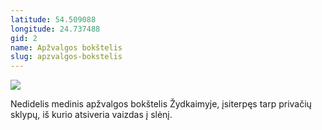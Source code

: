 ```yaml
---
latitude: 54.509088
longitude: 24.737488
gid: 2
name: Apžvalgos bokštelis
slug: apzvalgos-bokstelis
---
```

![](https://doc-0s-ag-mymaps.googleusercontent.com/untrusted/hostedimage/ihucu48q9m5s1hftel5u85tfdc/8h653avb9g0glacoku60uuavfg/1641717000000/-WPmm_dsOCr8C_2Ftfdhs7CzXYdOD0wc/*/6AIsG_va8KcQy1DMgmONbFC9_1nQO49oqP7Ggz0J6bi9IaK5tZb6bljnjYLZmygiIxH_-3kORgq1zpc_FXb-cUcv6MU2qdtQCsMjKgN8OpHb5eYkHvGjwoVvwEV6co8fKaRSMuJLAIdnHeqEy-xn6ES63hNsVd7nulBAxJye-EOy6ZvfiNoabFHhbmm5DJzBV7A?session=0&fife)  
  
Nedidelis medinis apžvalgos bokštelis Žydkaimyje, įsiterpęs tarp privačių sklypų, iš kurio atsiveria vaizdas į slėnį.
